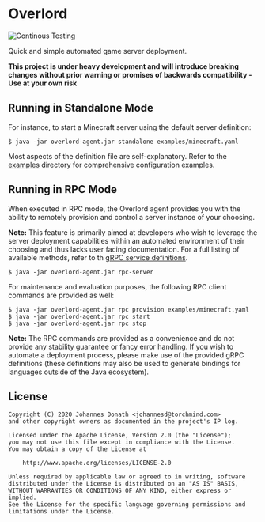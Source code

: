Overlord
========

![Continous Testing](https://github.com/dotStart/Overlord/workflows/Build/badge.svg)

Quick and simple automated game server deployment.

**This project is under heavy development and will introduce breaking changes without
prior warning or promises of backwards compatibility -  Use at your own risk**

Running in Standalone Mode
--------------------------

For instance, to start a Minecraft server using the default server definition:

```shell script
$ java -jar overlord-agent.jar standalone examples/minecraft.yaml
```

Most aspects of the definition file are self-explanatory. Refer to the
[examples](examples) directory for comprehensive configuration examples.

Running in RPC Mode
-------------------

When executed in RPC mode, the Overlord agent provides you with the ability to remotely
provision and control a server instance of your choosing.

**Note:** This feature is primarily aimed at developers who wish to leverage the server deployment
capabilities within an automated environment of their choosing and thus lacks user facing
documentation. For a full listing of available methods, refer to th
 [gRPC service definitions](overlord-agent-api/src/main/proto).
 
```shell script
$ java -jar overlord-agent.jar rpc-server
```

For maintenance and evaluation purposes, the following RPC client commands are provided as well:

```shell script
$ java -jar overlord-agent.jar rpc provision examples/minecraft.yaml
$ java -jar overlord-agent.jar rpc start
$ java -jar overlord-agent.jar rpc stop
```

**Note:** The RPC commands are provided as a convenience and do not provide any stability guarantee
or fancy error handling. If you wish to automate a deployment process, please make use of the
provided gRPC definitions (these definitions may also be used to generate bindings for languages
outside of the Java ecosystem).

License
-------

```
Copyright (C) 2020 Johannes Donath <johannesd@torchmind.com>
and other copyright owners as documented in the project's IP log.

Licensed under the Apache License, Version 2.0 (the "License");
you may not use this file except in compliance with the License.
You may obtain a copy of the License at

    http://www.apache.org/licenses/LICENSE-2.0

Unless required by applicable law or agreed to in writing, software
distributed under the License is distributed on an "AS IS" BASIS,
WITHOUT WARRANTIES OR CONDITIONS OF ANY KIND, either express or implied.
See the License for the specific language governing permissions and
limitations under the License.
```
